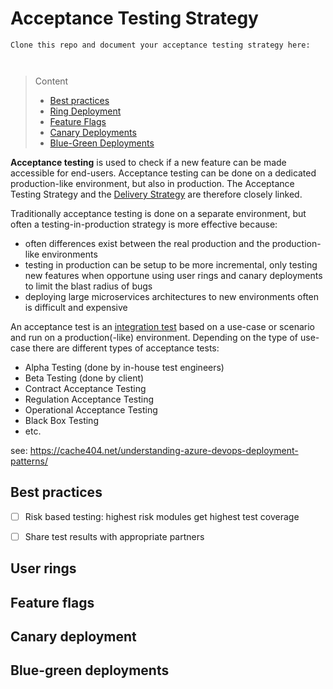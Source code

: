 # Acceptance Testing Strategy

```
Clone this repo and document your acceptance testing strategy here:



```
> Content
> - [Best practices](#best-practices)
> - [Ring Deployment](#user-rings)
> - [Feature Flags](#feature-flags)
> - [Canary Deployments](#canary-deployment)
> - [Blue-Green Deployments](#blue-green-deployments)

**Acceptance testing** is used to check if a new feature can be made accessible for end-users. 
Acceptance testing can be done on a dedicated production-like environment, but also in production.
The Acceptance Testing Strategy and the [Delivery Strategy](delivery-strategy.md) are therefore closely linked.

Traditionally acceptance testing is done on a separate environment, but often a testing-in-production strategy is more effective because:
- often differences exist between the real production and the production-like environments
- testing in production can be setup to be more incremental, only testing new features when opportune using user rings and canary deployments to limit the blast radius of bugs
- deploying large microservices architectures to new environments often is difficult and expensive

An acceptance test is an [integration test](developer-testing-strategy.md#isolation-vs-integration-tests) based on a use-case or scenario and run on a production(-like) environment.
Depending on the type of use-case there are different types of acceptance tests:
- Alpha Testing (done by in-house test engineers) 
- Beta Testing (done by client)
- Contract Acceptance Testing
- Regulation Acceptance Testing
- Operational Acceptance Testing
- Black Box Testing
- etc.

see: https://cache404.net/understanding-azure-devops-deployment-patterns/

## Best practices

- [ ] Risk based testing: highest risk modules get highest test coverage


- [ ] Share test results with appropriate partners

## User rings


## Feature flags


## Canary deployment


## Blue-green deployments